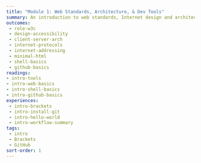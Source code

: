 ```yaml
---
title: "Module 1: Web Standards, Architecture, & Dev Tools"
summary: An introduction to web standards, Internet design and architecture, and the various developer tools and technologies that will be used for this course.
outcomes:
 - role-w3c
 - design-accessibility
 - client-server-arch
 - internet-protocols
 - internet-addressing
 - minimal-html
 - shell-basics
 - github-basics
readings:
- intro-tools
- intro-web-basics
- intro-shell-basics
- intro-github-basics
experiences:
 - intro-brackets
 - intro-install-git
 - intro-hello-world
 - intro-workflow-summary
tags:
 - intro
 - Brackets
 - GitHub
sort-order: 1
---
```

